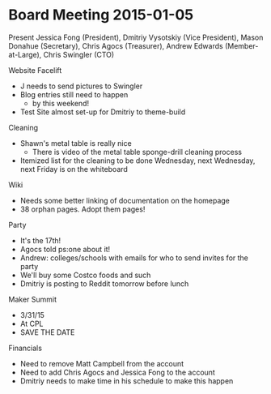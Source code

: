Board Meeting 2015-01-05
======

Present
Jessica Fong (President), Dmitriy Vysotskiy (Vice President), Mason Donahue (Secretary), Chris Agocs (Treasurer), Andrew Edwards (Member-at-Large), Chris Swingler (CTO)

Website Facelift
- J needs to send pictures to Swingler
- Blog entries still need to happen
  - by this weekend!
- Test Site almost set-up for Dmitriy to theme-build

Cleaning
- Shawn's metal table is really nice
  - There is video of the metal table sponge-drill cleaning process
- Itemized list for the cleaning to be done Wednesday, next Wednesday, next Friday is on the whiteboard

Wiki
- Needs some better linking of documentation on the homepage
- 38 orphan pages. Adopt them pages!

Party
- It's the 17th!
- Agocs told ps:one about it!
- Andrew: colleges/schools with emails for who to send invites for the party
- We'll buy some Costco foods and such
- Dmitriy is posting to Reddit tomorrow before lunch

Maker Summit
- 3/31/15
- At CPL
- SAVE THE DATE

Financials
- Need to remove Matt Campbell from the account
- Need to add Chris Agocs and Jessica Fong to the account
- Dmitriy needs to make time in his schedule to make this happen
